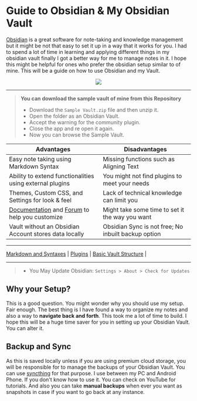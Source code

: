 # Guide to Obsidian & My Obsidian Vault

[Obsidian](https://obsidian.md/) is a great software for note-taking and knowledge management but it might be not that easy to set it up in a way that it works for you. I had to spend a lot of time in learning and applying different things in my obsidian vault finally I got a better way for me to manage notes in it. I hope this might be helpful for ones who prefer the obsidian setup similar to of mine. This will be a guide on how to use Obsidian and my Vault.

<p align=center><img src=https://github.com/zak-admin/My-Obsidian-Vault/blob/main/Media/Sample%20Vault.gif></p>

---

> **You can download the sample vault of mine from this Repository**
> - Download the `Sample Vault.zip` file and then unzip it.
> - Open the folder as an Obsidian Vault.
> - Accept the warning for the community plugin.
> - Close the app and re open it again.
> - Now you can browse the Sample Vault. 

Advantages | Disadvantages
--|--
Easy note taking using Markdown Syntax | Missing functions such as Aligning Text
Ability to extend functionalities using external plugins | You might not find plugins to meet your needs
Themes, Custom CSS, and Settings for look & feel | Lack of technical knowledge can limit you
[Documentation](https://help.obsidian.md/Home) and [Forum](https://forum.obsidian.md/) to help you customize | Might take some time to set it the way you want
Vault without an Obsidian Account stores data locally | Obsidian Sync is not free; No inbuilt backup option

---

[Markdown and Syntaxes](https://github.com/zak-admin/My-Obsidian-Vault/blob/main/Markdown%20and%20Syntaxes.md) | [Plugins](https://github.com/zak-admin/My-Obsidian-Vault/blob/main/Plugins.md) | [Basic Vault Structure](https://github.com/zak-admin/My-Obsidian-Vault/blob/main/Basic%20Vault%20Structure.md) | 

---

> - You May Update Obsidian: `Settings > About > Check for Updates`

## Why your Setup?

This is a good question. You might wonder why you should use my setup. Fair enough. The best thing is I have found a way to organize my notes and also a way to **navigate back and forth**. This took me a lot of time to build. I hope this will be a huge time saver for you in setting up your Obsidian Vault. You can alter it.

## Backup and Sync

As this is saved locally unless if you are using premium cloud storage, you will be responsible for to manage the backups of your Obsidian Vault. You can use [syncthing](https://syncthing.net/) for that purpose. I use between my PC and Android Phone. If you don't know how to use it. You can check on YouTube for tutorials. And also you can take **manual backups** when ever you want as snapshots in case if you want to go back at any instance.
